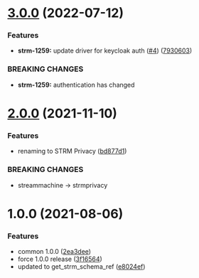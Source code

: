 # [3.0.0](https://github.com/strmprivacy/python-driver/compare/v2.0.0...v3.0.0) (2022-07-12)


### Features

* **strm-1259:** update driver for keycloak auth ([#4](https://github.com/strmprivacy/python-driver/issues/4)) ([7930603](https://github.com/strmprivacy/python-driver/commit/79306034abf4f1fd3b7aee3d7e0d50df34a2f79d))


### BREAKING CHANGES

* **strm-1259:** authentication has changed

# [2.0.0](https://github.com/streammachineio/python-driver/compare/v1.0.0...v2.0.0) (2021-11-10)


### Features

* renaming to STRM Privacy ([bd877d1](https://github.com/streammachineio/python-driver/commit/bd877d1af2d008b1ba1d4ba82819e3538eca9da0))


### BREAKING CHANGES

* streammachine -> strmprivacy

# 1.0.0 (2021-08-06)


### Features

* common 1.0.0 ([2ea3dee](https://github.com/strmprivacy/python-driver/commit/2ea3deec45cc1d7802e81fecea0910c0c6688f3a))
* force 1.0.0 release ([3f16564](https://github.com/strmprivacy/python-driver/commit/3f1656490a68c3ce859c57b187c993318ef647ce))
* updated to get_strm_schema_ref ([e8024ef](https://github.com/strmprivacy/python-driver/commit/e8024ef7ee65aef455c5b7dfe0d804066368c1bc))
